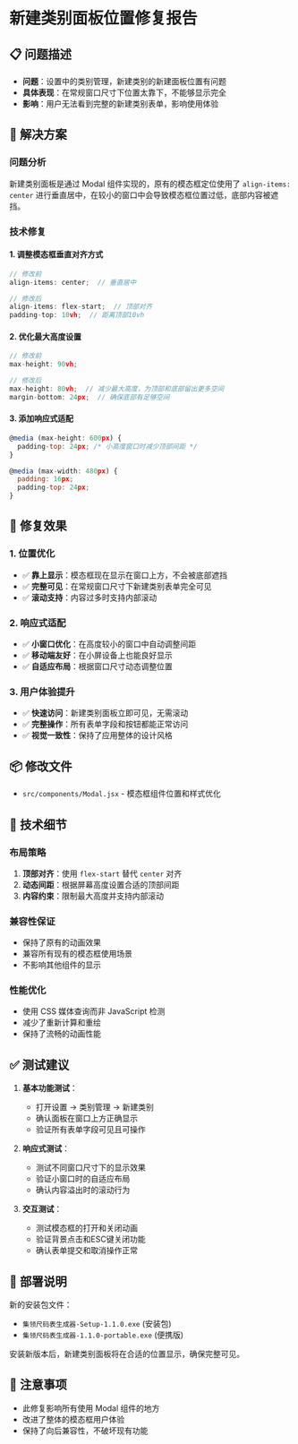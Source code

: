 # 新建类别面板位置修复报告

## 📋 问题描述
- **问题**：设置中的类别管理，新建类别的新建面板位置有问题
- **具体表现**：在常规窗口尺寸下位置太靠下，不能够显示完全
- **影响**：用户无法看到完整的新建类别表单，影响使用体验

## 🔧 解决方案

### 问题分析
新建类别面板是通过 Modal 组件实现的，原有的模态框定位使用了 `align-items: center` 进行垂直居中，在较小的窗口中会导致模态框位置过低，底部内容被遮挡。

### 技术修复

#### 1. **调整模态框垂直对齐方式**
```jsx
// 修改前
align-items: center;  // 垂直居中

// 修改后  
align-items: flex-start;  // 顶部对齐
padding-top: 10vh;  // 距离顶部10vh
```

#### 2. **优化最大高度设置**
```jsx
// 修改前
max-height: 90vh;

// 修改后
max-height: 80vh;  // 减少最大高度，为顶部和底部留出更多空间
margin-bottom: 24px;  // 确保底部有足够空间
```

#### 3. **添加响应式适配**
```jsx
@media (max-height: 600px) {
  padding-top: 24px; /* 小高度窗口时减少顶部间距 */
}

@media (max-width: 480px) {
  padding: 16px;
  padding-top: 24px;
}
```

## 🎯 修复效果

### 1. **位置优化**
- ✅ **靠上显示**：模态框现在显示在窗口上方，不会被底部遮挡
- ✅ **完整可见**：在常规窗口尺寸下新建类别表单完全可见
- ✅ **滚动支持**：内容过多时支持内部滚动

### 2. **响应式适配**
- ✅ **小窗口优化**：在高度较小的窗口中自动调整间距
- ✅ **移动端友好**：在小屏设备上也能良好显示
- ✅ **自适应布局**：根据窗口尺寸动态调整位置

### 3. **用户体验提升**
- ✅ **快速访问**：新建类别面板立即可见，无需滚动
- ✅ **完整操作**：所有表单字段和按钮都能正常访问
- ✅ **视觉一致性**：保持了应用整体的设计风格

## 📦 修改文件
- `src/components/Modal.jsx` - 模态框组件位置和样式优化

## 🎨 技术细节

### 布局策略
1. **顶部对齐**：使用 `flex-start` 替代 `center` 对齐
2. **动态间距**：根据屏幕高度设置合适的顶部间距
3. **内容约束**：限制最大高度并支持内部滚动

### 兼容性保证
- 保持了原有的动画效果
- 兼容所有现有的模态框使用场景
- 不影响其他组件的显示

### 性能优化
- 使用 CSS 媒体查询而非 JavaScript 检测
- 减少了重新计算和重绘
- 保持了流畅的动画性能

## ✅ 测试建议

1. **基本功能测试**：
   - 打开设置 → 类别管理 → 新建类别
   - 确认面板在窗口上方正确显示
   - 验证所有表单字段可见且可操作

2. **响应式测试**：
   - 测试不同窗口尺寸下的显示效果
   - 验证小窗口时的自适应布局
   - 确认内容溢出时的滚动行为

3. **交互测试**：
   - 测试模态框的打开和关闭动画
   - 验证背景点击和ESC键关闭功能
   - 确认表单提交和取消操作正常

## 🚀 部署说明

新的安装包文件：
- `集领尺码表生成器-Setup-1.1.0.exe` (安装包)
- `集领尺码表生成器-1.1.0-portable.exe` (便携版)

安装新版本后，新建类别面板将在合适的位置显示，确保完整可见。

## 📝 注意事项

- 此修复影响所有使用 Modal 组件的地方
- 改进了整体的模态框用户体验
- 保持了向后兼容性，不破坏现有功能
